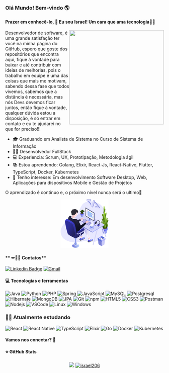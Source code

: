 ### Olá Mundo! Bem-vindo 🌎
 
#### Prazer em conhecê-lo, 👋 Eu sou Israel! Um cara que ama tecnologia👨‍💻

<img align="right" width="300" height="300" src="https://user-images.githubusercontent.com/57039079/68556083-b2038700-0428-11ea-8add-e9abd09f6b23.gif">

Desenvolvedor de software, é uma grande satisfação ter você na minha página do GitHub, espero que goste dos repositórios que encontra aqui, fique à vontade para baixar e até contribuir com ideias de melhorias, pois o trabalho em equipe é uma das coisas que mais me motivam, sabendo dessa fase que todos vivemos, sabemos que a distância é necessária, mas nós Devs devemos ficar juntos, então fique à vontade, qualquer dúvida estou a disposição, é só entrar em contato e eu te ajudarei no que for preciso!!!

- 🎓 Graduando em Analista de Sistema no Curso de Sistema de Informação
- 👨‍💻 Desenvolvedor FullStack
- 💻 Experiencia: Scrum, UX, Prototipação, Metodologia ágil
- 📚 Estou aprendendo: Golang, Elixir, React-Js, React-Native, Flutter, TypeScript, Docker, Kubernetes
- 🎯 Tenho interesse: Em desenvolvimento Software Desktop, Web, Aplicações para dispositivos Mobile e Gestão de Projetos 

O aprendizado é continuo e, o próximo nível nunca será o ultimo🚀

<p align="center">
  <img alt="illustration" src=".github/illustration.png" width="30%">
</p>

#### ** ✏📑📖 Contatos**
[![Linkedin Badge](https://img.shields.io/badge/-LinkedIn-blue?style=flat-square&logo=Linkedin&logoColor=white&link=https://www.linkedin.com/in/israel-silva-047049128)](https://www.linkedin.com/in/israel-silva-047049128)
[![Gmail](https://img.shields.io/badge/-Gmail-c14438?style=flat&logo=Gmail&logoColor=white)](mailto:israelfera2007@gmail.com)
<!-- ![GitHub followers](https://img.shields.io/github/followers/israel206?style=social) -->

#### 💻 Tecnologias e ferramentas
![Java](https://img.shields.io/badge/-Java-E42D2C?style=flat-square&logo=java&logoColor=white)
![Python](https://img.shields.io/badge/python-%2314354C?style=flat-square&logo=python&logoColor=white")
![PHP](https://img.shields.io/badge/php-%23777BB4?style=flat-square&logo=php&logoColor=white)
![Spring](https://img.shields.io/badge/-Spring-6AAE3D?style=flat-square&logo=spring&logoColor=white)
![JavaScript](https://img.shields.io/badge/-JavaScript-F7B93E?style=flat-square&logo=javascript&logoColor=fff)
![MySQL](https://img.shields.io/badge/-MySQL-00758F?style=flat-square&logo=mysql&logoColor=white)
![Postgresql](https://img.shields.io/badge/-Postgresql-32648D?style=flat-square&logo=postgresql&logoColor=white)
![Hibernate](https://img.shields.io/badge/-Hibernate-B7A976?style=flat-square&logo=hibernate&logoColor=white)
![MongoDB](https://img.shields.io/badge/-MongoDB-13aa52?style=flat-square&logo=mongodb&logoColor=white)
![JPA](https://img.shields.io/badge/-JPA-58646A?style=flat-square&logo=jpa&logoColor=white)
![Git](https://img.shields.io/badge/-Git-F05032?style=flat-square&logo=git&logoColor=white)
![npm](https://img.shields.io/badge/-NPM-CB3837?style=flat-square&logo=npm&logoColor=white)
![HTML5](https://img.shields.io/badge/-HTML5-E34F26?style=flat-square&logo=html5&logoColor=white)
![CSS3](https://img.shields.io/badge/-CSS3-549FDE?style=flat-square&logo=css3&logoColor=white)
![Postman](https://img.shields.io/badge/-Postman-FD602F?style=flat-square&logo=postman&logoColor=white)
![Nodejs](https://img.shields.io/badge/-Node.js-43853d?style=flat-square&logo=Node.js&logoColor=white)
![VSCode](https://img.shields.io/badge/-VSCode-0085D1?style=flat-square&logo=visual-studio-code&logoColor=white)
![Linux](https://img.shields.io/badge/-Linux-16C60C?style=flat-square&logo=linux&logoColor=white)
![Windows](https://img.shields.io/badge/-Windows-00ADEF?style=flat-square&logo=windows&logoColor=white)

### 👨‍💻 Atualmente estudando
![React](https://img.shields.io/badge/-React.js-45b8d8?style=flat-square&logo=react&logoColor=white)
![React Native](https://img.shields.io/badge/-React%20Native-45b8d8?style=flat-square&logo=react&logoColor=white)
![TypeScript](https://img.shields.io/badge/-TypeScript-0077C6?style=flat-square&logo=typescript&logoColor=fff)
![Elixir](https://img.shields.io/badge/elixir-%234B275F?style=flat-square&logo=elixir&logoColor=white)
![Go](https://img.shields.io/badge/go-%2300ADD8?style=flat-square&logo=go&logoColor=white)
![Docker](https://img.shields.io/badge/-Docker-46a2f1?style=flat-square&logo=docker&logoColor=white)
![Kubernetes](https://img.shields.io/badge/-Kubernetes-316AE0?style=flat-square&logo=kubernetes&logoColor=white)

#### Vamos nos conectar? 👋
#### ⭐ GitHub Stats
<p align = "center">
  <a href="https://github.com/israel206"><img src="https://github-readme-stats.vercel.app/api/top-langs/?username=israel206&layout=compact&theme=dark"/></a> 
  <a href="https://github.com/israel206"><img src="https://github-readme-stats.vercel.app/api?username=israel206&show_icons=true&theme=dark&include_all_commits=true&count_private=true" alt="israel206"/></a>
</p> 


